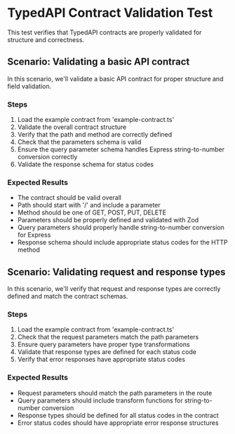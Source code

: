 # TypedAPI Contract Validation Test

This test verifies that TypedAPI contracts are properly validated for structure and correctness.

## Scenario: Validating a basic API contract

In this scenario, we'll validate a basic API contract for proper structure and field validation.

### Steps

1. Load the example contract from 'example-contract.ts'
2. Validate the overall contract structure
3. Verify that the path and method are correctly defined
4. Check that the parameters schema is valid
5. Ensure the query parameter schema handles Express string-to-number conversion correctly
6. Validate the response schema for status codes

### Expected Results

- The contract should be valid overall
- Path should start with '/' and include a parameter
- Method should be one of GET, POST, PUT, DELETE
- Parameters should be properly defined and validated with Zod
- Query parameters should properly handle string-to-number conversion for Express
- Response schema should include appropriate status codes for the HTTP method

## Scenario: Validating request and response types

In this scenario, we'll verify that request and response types are correctly defined and match the contract schemas.

### Steps

1. Load the example contract from 'example-contract.ts'
2. Check that the request parameters match the path parameters
3. Ensure query parameters have proper type transformations
4. Validate that response types are defined for each status code
5. Verify that error responses have appropriate status codes

### Expected Results

- Request parameters should match the path parameters in the route
- Query parameters should include transform functions for string-to-number conversion
- Response types should be defined for all status codes in the contract
- Error status codes should have appropriate error response structures